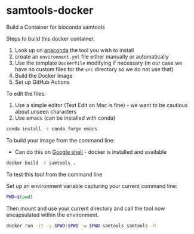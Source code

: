 # samtools-docker
Build a Container for bioconda samtools

Steps to build this docker container.
1. Look up on [anaconda](https://anaconda.org/) the tool you wish to install
2. create an `environment.yml` file either manually or automatically
3. Use the template `Dockerfile` modifying if necessary (in our case we have no custom files for the `src` directory so we do not use that)
4. Build the Docker Image
5. Set up GitHub Actions

To edit the files:
1. Use a simple editor (Text Edit on Mac is fine) - we want to be cautious about unseen characters
2. Use emacs (can be installed with conda)
```bash
conda install -c conda forge emacs
```

To build your image from the command line:
* Can do this on [Google shell](https://shell.cloud.google.com) - docker is installed and available

```bash
docker build -t samtools .
```

To test this tool from the command line 

Set up an environment variable capturing your current command line:
```bash
PWD=$(pwd)
```

Then mount and use your current directory and call the tool now encapsulated within the environment.
```bash
docker run -it -v $PWD:$PWD -w $PWD samtools samtools -h
```
